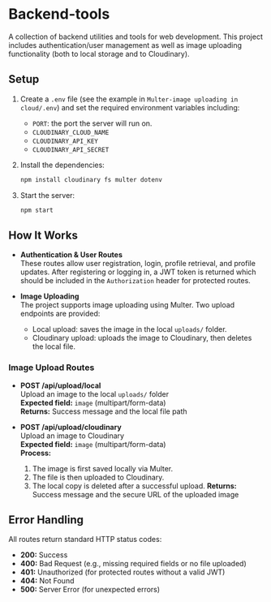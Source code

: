 # Backend-tools

A collection of backend utilities and tools for web development. This project includes authentication/user management as well as image uploading functionality (both to local storage and to Cloudinary).

## Setup

1. Create a `.env` file (see the example in `Multer-image uploading in cloud/.env`) and set the required environment variables including:
   - `PORT`: the port the server will run on.
   - `CLOUDINARY_CLOUD_NAME`
   - `CLOUDINARY_API_KEY`
   - `CLOUDINARY_API_SECRET`

2. Install the dependencies:
   ```sh
   npm install cloudinary fs multer dotenv
   ```

3. Start the server:
   ```sh
   npm start
   ```

## How It Works

- **Authentication & User Routes**  
  These routes allow user registration, login, profile retrieval, and profile updates. After registering or logging in, a JWT token is returned which should be included in the `Authorization` header for protected routes.

- **Image Uploading**  
  The project supports image uploading using Multer. Two upload endpoints are provided:
  - Local upload: saves the image in the local `uploads/` folder.
  - Cloudinary upload: uploads the image to Cloudinary, then deletes the local file.

### Image Upload Routes

- **POST /api/upload/local**  
  Upload an image to the local `uploads/` folder  
  **Expected field:** `image` (multipart/form-data)  
  **Returns:** Success message and the local file path

- **POST /api/upload/cloudinary**  
  Upload an image to Cloudinary  
  **Expected field:** `image` (multipart/form-data)  
  **Process:**  
    1. The image is first saved locally via Multer.
    2. The file is then uploaded to Cloudinary.
    3. The local copy is deleted after a successful upload.
  **Returns:** Success message and the secure URL of the uploaded image

## Error Handling

All routes return standard HTTP status codes:
- **200:** Success
- **400:** Bad Request (e.g., missing required fields or no file uploaded)
- **401:** Unauthorized (for protected routes without a valid JWT)
- **404:** Not Found
- **500:** Server Error (for unexpected errors)
